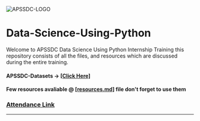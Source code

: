 ![APSSDC-LOGO](https://drive.google.com/uc?export=download&id=15AKQ6_-BixW4K6mL6RPphF5EKXqYF2zj)

# Data-Science-Using-Python

Welcome to APSSDC Data Science Using Python Internship Training this repository consists of all the files, and resources which are discussed during the entire training.

#### APSSDC-Datasets → [[Click Here]](https://github.com/AP-State-Skill-Development-Corporation/Datasets)

#### Few resources avaliable @ [[resources.md]](resources.md) file don't forget to use them

### [Attendance Link](https://forms.gle/2xFqjxFPmKtGCaQi6)
---------------
